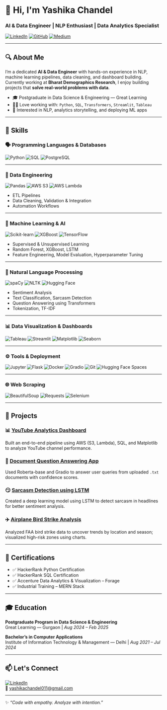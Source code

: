# 👋 Hi, I'm Yashika Chandel

### AI & Data Engineer | NLP Enthusiast | Data Analytics Specialist

[![LinkedIn](https://img.shields.io/badge/LinkedIn-0077B5?style=for-the-badge&logo=linkedin&logoColor=white)](https://www.linkedin.com/in/yashika1303/)
[![GitHub](https://img.shields.io/badge/GitHub-100000?style=for-the-badge&logo=github&logoColor=white)](https://github.com/yashika3013)
[![Medium](https://img.shields.io/badge/Medium-12100E?style=for-the-badge&logo=medium&logoColor=white)](https://medium.com/@yashikachandel011)

---

## 🔍 About Me

I’m a dedicated **AI & Data Engineer** with hands-on experience in NLP, machine learning pipelines, data cleaning, and dashboard building.  
Currently working at **Bharat Demographics Research**, I enjoy building projects that **solve real-world problems with data**.

- 🎓 Postgraduate in Data Science & Engineering — Great Learning  
- 👩‍💻 Love working with: `Python`, `SQL`, `Transformers`, `Streamlit`, `Tableau`  
- 💬 Interested in NLP, analytics storytelling, and deploying ML apps

---

## 🧠 Skills

### 🗣️ Programming Languages & Databases  
![Python](https://img.shields.io/badge/Python-3670A0?style=for-the-badge&logo=python&logoColor=white)
![SQL](https://img.shields.io/badge/SQL-4479A1?style=for-the-badge&logo=postgresql&logoColor=white)
![PostgreSQL](https://img.shields.io/badge/PostgreSQL-336791?style=for-the-badge&logo=postgresql&logoColor=white)

---

### 🔧 Data Engineering  
![Pandas](https://img.shields.io/badge/Pandas-150458?style=for-the-badge&logo=pandas&logoColor=white)
![AWS S3](https://img.shields.io/badge/AWS_S3-FF9900?style=for-the-badge&logo=amazonaws&logoColor=white)
![AWS Lambda](https://img.shields.io/badge/AWS_Lambda-F58536?style=for-the-badge&logo=aws-lambda&logoColor=white)

- ETL Pipelines  
- Data Cleaning, Validation & Integration  
- Automation Workflows

---

### 🤖 Machine Learning & AI  
![Scikit-learn](https://img.shields.io/badge/Scikit--Learn-F7931E?style=for-the-badge&logo=scikit-learn&logoColor=white)
![XGBoost](https://img.shields.io/badge/XGBoost-EC1C24?style=for-the-badge&logo=xgboost&logoColor=white)
![TensorFlow](https://img.shields.io/badge/TensorFlow-FF6F00?style=for-the-badge&logo=tensorflow&logoColor=white)

- Supervised & Unsupervised Learning  
- Random Forest, XGBoost, LSTM  
- Feature Engineering, Model Evaluation, Hyperparameter Tuning

---

### 💬 Natural Language Processing  
![spaCy](https://img.shields.io/badge/spaCy-09A3D5?style=for-the-badge&logo=spacy&logoColor=white)
![NLTK](https://img.shields.io/badge/NLTK-FFB703?style=for-the-badge&logo=python&logoColor=white)
![Hugging Face](https://img.shields.io/badge/HuggingFace-FFD21F?style=for-the-badge&logo=huggingface&logoColor=black)

- Sentiment Analysis  
- Text Classification, Sarcasm Detection  
- Question Answering using Transformers  
- Tokenization, TF-IDF

---

### 📊 Data Visualization & Dashboards  
![Tableau](https://img.shields.io/badge/Tableau-E97627?style=for-the-badge&logo=tableau&logoColor=white)
![Streamlit](https://img.shields.io/badge/Streamlit-FF4B4B?style=for-the-badge&logo=streamlit&logoColor=white)
![Matplotlib](https://img.shields.io/badge/Matplotlib-3B4D94?style=for-the-badge&logo=matplotlib&logoColor=white)
![Seaborn](https://img.shields.io/badge/Seaborn-44B4CC?style=for-the-badge&logo=python&logoColor=white)

---

### ⚙️ Tools & Deployment  
![Jupyter](https://img.shields.io/badge/Jupyter-F37626?style=for-the-badge&logo=jupyter&logoColor=white)
![Flask](https://img.shields.io/badge/Flask-000000?style=for-the-badge&logo=flask&logoColor=white)
![Docker](https://img.shields.io/badge/Docker-2496ED?style=for-the-badge&logo=docker&logoColor=white)
![Gradio](https://img.shields.io/badge/Gradio-FF6E73?style=for-the-badge&logo=gradio&logoColor=white)
![Git](https://img.shields.io/badge/Git-F05032?style=for-the-badge&logo=git&logoColor=white)
![Hugging Face Spaces](https://img.shields.io/badge/HF_Spaces-FFD21F?style=for-the-badge&logo=huggingface&logoColor=black)

---

### 🌐 Web Scraping  
![BeautifulSoup](https://img.shields.io/badge/BeautifulSoup-4B0082?style=for-the-badge&logo=python&logoColor=white)
![Requests](https://img.shields.io/badge/Requests-20232A?style=for-the-badge&logo=python&logoColor=white)
![Selenium](https://img.shields.io/badge/Selenium-43B02A?style=for-the-badge&logo=selenium&logoColor=white)

---

## 🚀 Projects

### 📊 [YouTube Analytics Dashboard](https://github.com/yashika3013/youtube-analytics-dashboard)  
Built an end-to-end pipeline using AWS (S3, Lambda), SQL, and Matplotlib to analyze YouTube channel performance.

### 📄 [Document Question Answering App](https://github.com/yashika3013/document-qa)  
Used Roberta-base and Gradio to answer user queries from uploaded `.txt` documents with confidence scores.

### 😏 [Sarcasm Detection using LSTM](https://github.com/yashika3013/sarcasm-detection)  
Created a deep learning model using LSTM to detect sarcasm in headlines for better sentiment analysis.

### ✈️ [Airplane Bird Strike Analysis](https://github.com/yashika3013/Airplane-bird-Strike)  
Analyzed FAA bird strike data to uncover trends by location and season; visualized high-risk zones using charts.

---

## 📜 Certifications

- ✅ HackerRank Python Certification  
- ✅ HackerRank SQL Certification  
- ✅ Accenture Data Analytics & Visualization – Forage  
- ✅ Industrial Training – MERN Stack  

---

## 🎓 Education

**Postgraduate Program in Data Science & Engineering**  
Great Learning — Gurgaon | *Aug 2024 – Feb 2025*

**Bachelor’s in Computer Applications**  
Institute of Information Technology & Management — Delhi | *Aug 2021 – Jul 2024*

---

## 📫 Let's Connect

[![LinkedIn](https://img.shields.io/badge/LinkedIn-0077B5?style=flat-square&logo=linkedin&logoColor=white)](https://www.linkedin.com/in/yashika1303/)  
📧 yashikachandel011@gmail.com  

---

✨ _“Code with empathy. Analyze with intention.”_  
